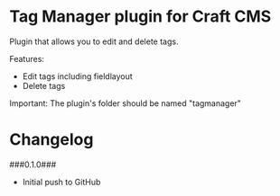 Tag Manager plugin for Craft CMS
=================

Plugin that allows you to edit and delete tags.

Features:
 - Edit tags including fieldlayout
 - Delete tags
 
Important:
The plugin's folder should be named "tagmanager"

Changelog
=================
###0.1.0###
 - Initial push to GitHub
 